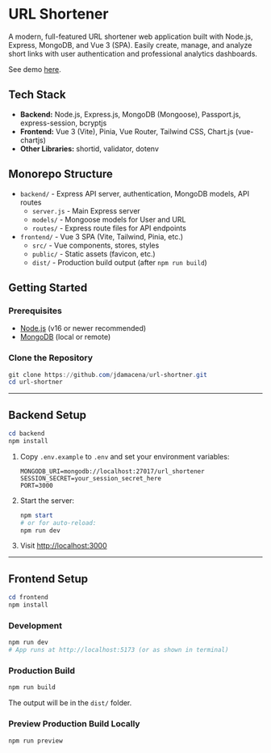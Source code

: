 # URL Shortener

A modern, full-featured URL shortener web application built with Node.js, Express, MongoDB, and Vue 3 (SPA). Easily create, manage, and analyze short links with user authentication and professional analytics dashboards.

See demo [here](https://jdamacena.github.io/url-shortener/).

## Tech Stack

- **Backend:** Node.js, Express.js, MongoDB (Mongoose), Passport.js, express-session, bcryptjs
- **Frontend:** Vue 3 (Vite), Pinia, Vue Router, Tailwind CSS, Chart.js (vue-chartjs)
- **Other Libraries:** shortid, validator, dotenv

## Monorepo Structure

- `backend/` - Express API server, authentication, MongoDB models, API routes
  - `server.js` - Main Express server
  - `models/` - Mongoose models for User and URL
  - `routes/` - Express route files for API endpoints
- `frontend/` - Vue 3 SPA (Vite, Tailwind, Pinia, etc.)
  - `src/` - Vue components, stores, styles
  - `public/` - Static assets (favicon, etc.)
  - `dist/` - Production build output (after `npm run build`)

## Getting Started

### Prerequisites

- [Node.js](https://nodejs.org/) (v16 or newer recommended)
- [MongoDB](https://www.mongodb.com/) (local or remote)

### Clone the Repository

```powershell
git clone https://github.com/jdamacena/url-shortner.git
cd url-shortner
```

---

## Backend Setup

```powershell
cd backend
npm install
```

1. Copy `.env.example` to `.env` and set your environment variables:
   ```env
   MONGODB_URI=mongodb://localhost:27017/url_shortener
   SESSION_SECRET=your_session_secret_here
   PORT=3000
   ```
2. Start the server:
   ```powershell
   npm start
   # or for auto-reload:
   npm run dev
   ```
3. Visit [http://localhost:3000](http://localhost:3000)

---

## Frontend Setup

```powershell
cd frontend
npm install
```

### Development

```powershell
npm run dev
# App runs at http://localhost:5173 (or as shown in terminal)
```

### Production Build

```powershell
npm run build
```

The output will be in the `dist/` folder.

### Preview Production Build Locally

```powershell
npm run preview
```
